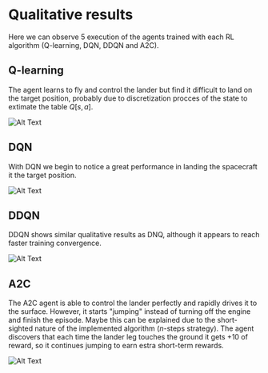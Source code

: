 # Qualitative results
Here we can observe 5 execution of the agents trained with each RL algorithm (Q-learning, DQN, DDQN and A2C).

## Q-learning
The agent learns to fly and control the lander but find it difficult to land on the target position, probably due to discretization procces of the state to extimate the table $Q[s,a]$.

![Alt Text](imgs/Q-learning/ql.gif)

## DQN
With DQN we begin to notice a great performance in landing the spacecraft it the target position.

![Alt Text](imgs/DQN/dqn.gif)

## DDQN
DDQN shows similar qualitative results as DNQ, although it appears to reach faster training convergence.

![Alt Text](imgs/DDQN/ddqn.gif)

## A2C
The A2C agent is able to control the lander perfectly and rapidly drives it to the surface. However, it starts "jumping" instead of turning off the engine and finish the episode. Maybe this can be explained due to the short-sighted nature of the implemented algorithm ($n$-steps strategy). The agent discovers that each time the lander leg touches the ground it gets +10 of reward, so it continues jumping to earn estra short-term rewards.

![Alt Text](imgs/a2c/a2c_rare.gif)
